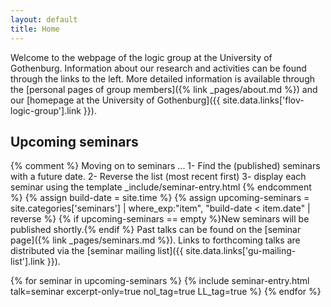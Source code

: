 ```yaml
---
layout: default
title: Home
---
```


Welcome to the webpage of the logic group at the University of Gothenburg.
Information about our research and activities can be found through the links to the left.
More detailed information is available through the [personal pages of group members]({% link _pages/about.md %}) and our [homepage at the University of Gothenburg]({{ site.data.links['flov-logic-group'].link }}).

## Upcoming seminars

{% comment %}
  Moving on to seminars ...
  1- Find the (published) seminars with a future date.
  2- Reverse the list (most recent first)
  3- display each seminar using the template _include/seminar-entry.html
{% endcomment %}
{% assign build-date = site.time %}
{% assign upcoming-seminars = site.categories['seminars'] | where_exp:"item", "build-date < item.date" | reverse %}
{% if upcoming-seminars == empty %}New seminars will be published shortly.{% endif %}
Past talks can be found on the [seminar page]({% link _pages/seminars.md %}). Links to forthcoming talks are distributed via the [seminar mailing list]({{ site.data.links['gu-mailing-list'].link }}).

{% for seminar in upcoming-seminars %}
  {% include seminar-entry.html talk=seminar excerpt-only=true nol_tag=true LL_tag=true %}
{% endfor %}
